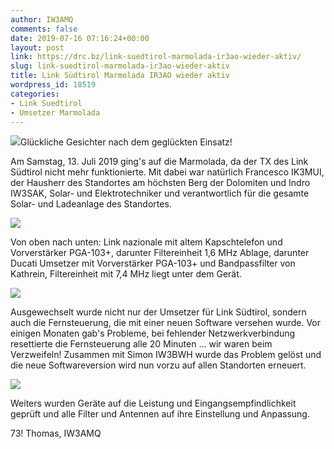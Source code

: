 ```yaml
---
author: IW3AMQ
comments: false
date: 2019-07-16 07:16:24+00:00
layout: post
link: https://drc.bz/link-suedtirol-marmolada-ir3ao-wieder-aktiv/
slug: link-suedtirol-marmolada-ir3ao-wieder-aktiv
title: Link Südtirol Marmolada IR3AO wieder aktiv
wordpress_id: 18519
categories:
- Link Suedtirol
- Umsetzer Marmolada
---
```





![](https://drc.bz/wp-content/uploads/2019/07/1-1024x768.jpg)Glückliche Gesichter nach dem geglückten Einsatz!







Am Samstag, 13. Juli 2019 ging's auf die Marmolada, da der TX des Link Südtirol nicht mehr funktionierte. Mit dabei war natürlich Francesco IK3MUI, der Hausherr des Standortes am höchsten Berg der Dolomiten und Indro IW3SAK, Solar- und Elektrotechniker und verantwortlich für die gesamte Solar- und Ladeanlage des Standortes.







![](https://drc.bz/wp-content/uploads/2019/07/4-1024x768.jpg)







Von oben nach unten: Link nazionale mit altem Kapschtelefon und Vorverstärker PGA-103+, darunter Filtereinheit 1,6 MHz Ablage, darunter Ducati Umsetzer mit Vorverstärker PGA-103+ und Bandpassfilter von Kathrein, Filtereinheit mit 7,4 MHz liegt unter dem Gerät.







![](https://drc.bz/wp-content/uploads/2019/07/2-768x1024.jpg)







Ausgewechselt wurde nicht nur der Umsetzer für Link Südtirol, sondern auch die Fernsteuerung, die mit einer neuen Software versehen wurde. Vor einigen Monaten gab's Probleme, bei fehlender Netzwerkverbindung resettierte die Fernsteuerung alle 20 Minuten ... wir waren beim Verzweifeln! Zusammen mit Simon IW3BWH wurde das Problem gelöst und die neue Softwareversion wird nun vorzu auf allen Standorten erneuert.







![](https://drc.bz/wp-content/uploads/2019/07/3-1024x768.jpg)







Weiters wurden Geräte auf die Leistung und Eingangsempfindlichkeit geprüft und alle Filter und Antennen auf ihre Einstellung und Anpassung.







73! Thomas, IW3AMQ



